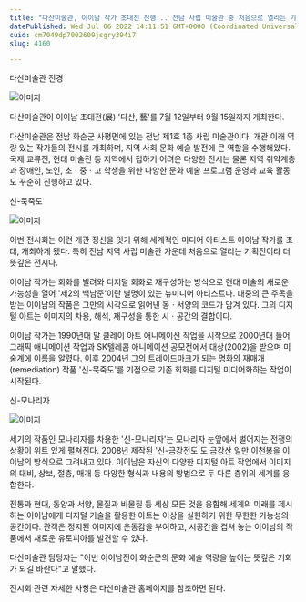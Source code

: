 ```yaml
---
title: "다산미술관, 이이남 작가 초대전 진행... 전남 사립 미술관 중 처음으로 열리는 기획전"
datePublished: Wed Jul 06 2022 14:11:51 GMT+0000 (Coordinated Universal Time)
cuid: cm7049dp7002609jsgry394i7
slug: 4160

---
```



다산미술관 전경

![이미지](https://cdn.hashnode.com/res/hashnode/image/upload/v1739256237217/044d4f3a-357a-43c0-bdc8-f770b7e6a436.jpeg)

다산미술관이 이이남 초대전(展) '다산, 藝'를 7월 12일부터 9월 15일까지 개최한다.

다산미술관은 전남 화순군 사평면에 있는 전남 제1호 1종 사립 미술관이다. 개관 이래 역량 있는 작가들의 전시를 개최하며, 지역 사회 문화 예술 발전에 큰 역할을 수행해왔다. 국제 교류전, 현대 미술전 등 지역에서 접하기 어려운 다양한 전시는 물론 지역 취약계층과 장애인, 노인, 초ㆍ중ㆍ고 학생을 위한 다양한 문화 예술 프로그램 운영과 교육 활동도 꾸준히 진행하고 있다.

신-묵죽도

![이미지](https://cdn.hashnode.com/res/hashnode/image/upload/v1739256239392/59a4159c-5435-4825-bd26-58f48e6b8c8f.jpeg)

이번 전시회는 이런 개관 정신을 잇기 위해 세계적인 미디어 아티스트 이이남 작가를 초대, 개최하게 됐다. 특히 전남 지역 사립 미술관 가운데 처음으로 열리는 기획전이라 더 뜻깊은 전시다.

이이남 작가는 회화를 빌려와 디지털 회화로 재구성하는 방식으로 현대 미술의 새로운 가능성을 열어 '제2의 백남준'이란 별명이 있는 뉴미디어 아티스트다. 대중의 큰 주목을 받는 이이남의 작품은 그만의 시각으로 읽어낸 동ㆍ서양의 코드가 담겨 있다. 그의 디지털 아트는 이미지의 차용, 해석, 재구성을 통한 시ㆍ공간의 결합이다.

이이남 작가는 1990년대 말 클레이 아트 애니메이션 작업을 시작으로 2000년대 들어 그래픽 애니메이션 작업과 SK텔레콤 애니메이션 공모전에서 대상(2002)을 받으며 미술계에 이름을 알렸다. 이후 2004년 그의 트레이드마크가 되는 명화의 재매개(remediation) 작품 '신-묵죽도'를 기점으로 기존 회화를 디지털 미디어화하는 작업이 시작된다.

신-모나리자

![이미지](https://cdn.hashnode.com/res/hashnode/image/upload/v1739256241098/0d3c8b64-0ef3-4dbf-b69b-be71a6e2b12e.jpeg)

세기의 작품인 모나리자를 차용한 '신-모나리자'는 모나리자 눈앞에서 벌어지는 전쟁의 상황이 위트 있게 펼쳐진다. 2008년 제작된 '신-금강전도'도 금강산 일만 이천봉을 이이남의 방식으로 그려내고 있다. 이이남은 자신의 다양한 디지털 아트 작업에서 이미지의 대비, 상보, 절충, 매개 등 다양한 형식과 내용의 방법으로 두 다른 층위의 세계를 융합한다.

전통과 현대, 동양과 서양, 물질과 비물질 등 세상 모든 것을 융합해 세계의 미래를 제시하는 이이남에게 디지털 기술을 활용한 아트는 이상을 실현하기 위한 무한한 가능성의 공간이다. 관객은 정지된 이미지에 운동감을 부여하고, 시공간을 겹쳐 놓는 이이남의 작품에서 새로운 유토피아를 발견할 수 있다.

다산미술관 담당자는 "이번 이이남전이 화순군의 문화 예술 역량을 높이는 뜻깊은 기회가 되길 바란다"고 말했다.

전시회 관련 자세한 사항은 다산미술관 홈페이지를 참조하면 된다.